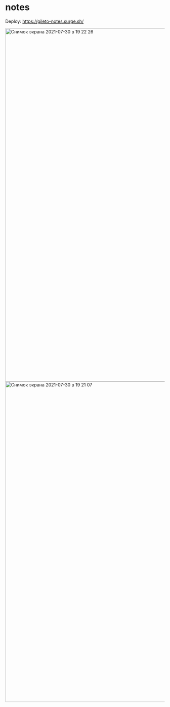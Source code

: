# notes

Deploy: 
https://gileto-notes.surge.sh/

<img width="1117" alt="Снимок экрана 2021-07-30 в 19 22 26" src="https://user-images.githubusercontent.com/47914666/127682861-1fd87904-d14e-4358-85e4-91070b6f6018.png">
<img width="1014" alt="Снимок экрана 2021-07-30 в 19 21 07" src="https://user-images.githubusercontent.com/47914666/127682873-1ea248b8-3d0b-475b-8ec7-2352d24ba754.png">
